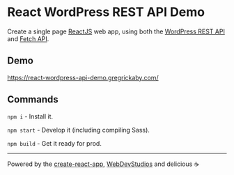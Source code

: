 # React WordPress REST API Demo

Create a single page [ReactJS](https://reactjs.org/) web app, using both the [WordPress REST API](https://developer.wordpress.org/rest-api/) and [Fetch API](https://developer.mozilla.org/en-US/docs/Web/API/Fetch_API).

## Demo

https://react-wordpress-api-demo.gregrickaby.com/

## Commands

`npm i` - Install it.

`npm start` - Develop it (including compiling Sass).

`npm build` - Get it ready for prod.

---

Powered by the [create-react-app](https://github.com/facebook/create-react-app), [WebDevStudios](https://webdevstudios.com) and delicious ☕️
